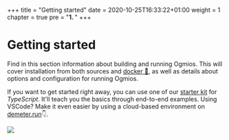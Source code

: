 +++
title = "Getting started"
date = 2020-10-25T16:33:22+01:00
weight = 1
chapter = true
pre = "<b>1. </b>"
+++

# Getting started

Find in this section information about building and running Ogmios. This will cover installation from both sources and [docker 🐳](https://www.docker.com/), as well as details about options and configuration for running Ogmios.

If you want to get started right away, you can use one of our [starter kit](https://github.com/CardanoSolutions/ogmios-ts-client-starter-kit) for _TypeScript_. It'll teach you the basics through end-to-end examples. Using VSCode? Make it even easier by using a cloud-based environment on [demeter.run](https://demeter.run/)👇.

[![](https://camo.githubusercontent.com/a1fc5bf3078904697304297c02bf7ab1e2ba3ec154498dcc2511a0bc4d2e661d/68747470733a2f2f64656d657465722e72756e2f636f64652f62616467652e737667)](https://demeter.run/code/?repository=https://github.com/CardanoSolutions/ogmios-client-starter-kit.git&template=typescript)
